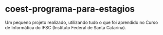 # coest-programa-para-estagios
Um pequeno projeto realizado, utilizando tudo o que foi aprendido no Curso de Informática do IFSC (Instituto Federal de Santa Catarina).
